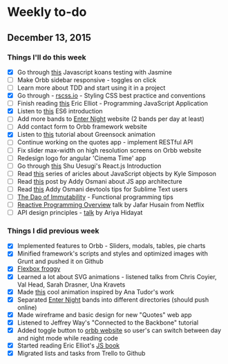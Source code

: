 # Weekly to-do

## December 13, 2015

### Things I'll do this week
- [x] Go through [this](https://github.com/mrdavidlaing/javascript-koans) Javascript koans testing with Jasmine
- [ ] Make Orbb sidebar responsive - toggles on click
- [ ] Learn more about TDD and start using it in a project
- [x] Go through - [rscss.io](http://rscss.io/index.html) - Styling CSS best practice and conventions
- [ ] Finish reading [this](https://ericelliottjs.com/product/programming-javascript-applications-paper-ebook-bundle/) Eric Elliot - Programming JavaScript Application
- [x] Listen to [this](https://www.youtube.com/watch?v=3QOh955yh0Y&feature=youtu.be&a) ES6 introduction
- [ ] Add more bands to [Enter Night](http://www.enter-night.com) website (2 bands per day at least)
- [ ] Add contact form to Orbb framework website
- [x] Listen to [this](http://webdesign.tutsplus.com/courses/greensock-animation-platform-first-steps) tutorial about Greensock animation
- [ ] Continue working on the quotes app - implement RESTful API
- [ ] Fix slider max-width on high resolution screens on Orbb website
- [ ] Redesign logo for angular 'Cinema Time' app
- [ ] Go through [this](http://reactfordesigners.com/labs/reactjs-introduction-for-people-who-know-just-enough-jquery-to-get-by/) Shu Uesugi's React.js Introduction
- [ ] Read [this](https://davidwalsh.name/javascript-objects) series of aricles about JavaScript objects by Kyle Simposon
- [ ] Read [this](https://medium.com/google-developers/javascript-application-architecture-on-the-road-to-2015-d8125811101b#.m9ps4ipvv) post by Addy Osmani about JS app architecture
- [ ] Read [this](https://medium.com/google-developers/devtools-tips-for-sublime-text-users-cdd559ee80f8#.w0u538hsc) Addy Osmani devtools tips for Sublime Text users
- [ ] [The Dao of Immutability](https://medium.com/javascript-scene/the-dao-of-immutability-9f91a70c88cd#.nlefv847s) - Functional programming tips
- [ ] [Reactive Programming Overview](https://www.youtube.com/watch?v=dwP1TNXE6fc) talk by Jafar Husain from Netflix
- [ ] API design principles - [talk](https://www.youtube.com/watch?v=HYl7ReNB5TA) by Ariya Hidayat

### Things I did previous week
- [x] Implemented features to Orbb - Sliders, modals, tables, pie charts
- [x] Minified framework's scripts and styles and optimized images with Grunt and pushed it on Github
- [x] [Flexbox froggy](http://flexboxfroggy.com/)
- [x] Learned a lot about SVG animations - listened talks from Chris Coyier, Val Head, Sarah Drasner, Una Kravets
- [x] Made [this](http://codepen.io/alcibiades13/pen/eJNNao) cool animation inspired by Ana Tudor's work
- [x] Separated [Enter Night](http://www.enter-night.com) bands into different directories (should push online)
- [x] Made wireframe and basic design for new "Quotes" web app
- [x] Listened to Jeffrey Way's "Connected to the Backbone" tutorial
- [x] Added toggle button to [orbb website](http://orbbframework.com) so user's can switch between day and night mode while reading code
- [x] Started reading Eric Elliot's [JS book](https://ericelliottjs.com/product/programming-javascript-applications-paper-ebook-bundle/)
- [x] Migrated lists and tasks from Trello to Github